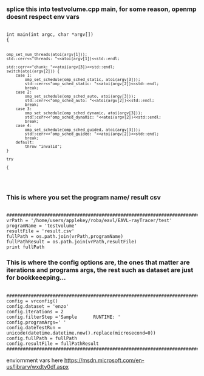 <h3> splice this into testvolume.cpp main, for some reason, openmp doesnt respect env vars </h3>
<pre><code>
int main(int argc, char *argv[])
{   

    omp_set_num_threads(atoi(argv[1]));
    std::cerr<<"threads: "<<atoi(argv[1])<<std::endl;
    
    std::cerr<<"chunk: "<<atoi(argv[3])<<std::endl;
    switch(atoi(argv[2])) {
        case 1:
            omp_set_schedule(omp_sched_static, atoi(argv[3]));
            std::cerr<<"omp_sched_static: "<<atoi(argv[2])<<std::endl;
            break;
        case 2:
            omp_set_schedule(omp_sched_auto, atoi(argv[3]));
            std::cerr<<"omp_sched_auto: "<<atoi(argv[2])<<std::endl;
            break;
        case 3:
            omp_set_schedule(omp_sched_dynamic, atoi(argv[3]));
            std::cerr<<"omp_sched_dynamic: "<<atoi(argv[2])<<std::endl;
            break;
        case 4:
            omp_set_schedule(omp_sched_guided, atoi(argv[3]));
            std::cerr<<"omp_sched_guided: "<<atoi(argv[2])<<std::endl;
            break;
        default:
            throw "invalid";
    }

    try

    { 

</code></pre>



<h3>This is where you set the program name/ result csv </h3>

<pre><code>
#####################################################################################################
vrPath = '/home/users/applekey/roba/eavl/EAVL-rayTracer/test'
programName = 'testvolume'
resultFile = 'result.csv'
fullPath = os.path.join(vrPath,programName)
fullPathResult = os.path.join(vrPath,resultFile)
print fullPath
</code></pre>

<h3>This is where the config options are, the ones that matter are iterations and programs args, the rest such as
dataset are just for bookkeeeping... </h3>
<pre><code>
#####################################################################################################
config = vrconfig()
config.dataset = 'enzo'
config.iterations = 2
config.filterStep ='Sample      RUNTIME: '
config.programArgs=' '
config.dateTestRun = unicode(datetime.datetime.now().replace(microsecond=0))
config.fullPath = fullPath
config.resultFile = fullPathResult
#####################################################################################################
</code></pre>


enviornment vars here
https://msdn.microsoft.com/en-us/library/wxdty0df.aspx
